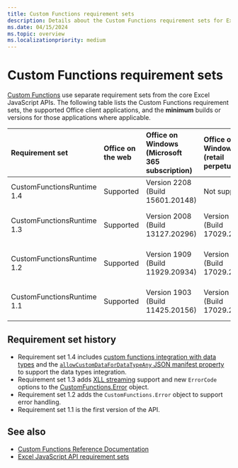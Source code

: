 ```yaml
---
title: Custom Functions requirement sets
description: Details about the Custom Functions requirement sets for Excel JavaScript API.
ms.date: 04/15/2024
ms.topic: overview
ms.localizationpriority: medium
---
```


# Custom Functions requirement sets

[Custom Functions](/office/dev/add-ins/excel/custom-functions-overview) use separate requirement sets from the core Excel JavaScript APIs. The following table lists the Custom Functions requirement sets, the supported Office client applications, and the **minimum** builds or versions for those applications where applicable.

| Requirement set | Office on the web | Office on Windows<br>(Microsoft 365 subscription) | Office on Windows<br>(retail perpetual) | Office on Windows<br>(volume-licensed perpetual) | Office on Mac | Office on iPad |
|:-----|:-----|:-----|:-----|:-----|:-----|:-----|
| CustomFunctionsRuntime 1.4 | Supported | Version 2208 (Build 15601.20148) | Not supported | Not supported | Version 16.64 (22081401) | Not supported |
| CustomFunctionsRuntime 1.3 | Supported | Version 2008 (Build 13127.20296) | Version 2311 (Build 17029.20126) | Office 2021: Version 2108 (Build 14332.20011) | Version 16.40 (20081000) | Not supported |
| CustomFunctionsRuntime 1.2 | Supported | Version 1909 (Build 11929.20934) | Version 2311 (Build 17029.20126) | Office 2021: Version 2108 (Build 14332.20011) | Version 16.34 (20020900) | Not supported |
| CustomFunctionsRuntime 1.1 | Supported | Version 1903 (Build 11425.20156) | Version 2311 (Build 17029.20126) | Office 2021: Version 2108 (Build 14332.20011) | Version 16.34 (20020900) | Not supported |

## Requirement set history

- Requirement set 1.4 includes [custom functions integration with data types](/office/dev/add-ins/excel/custom-functions-data-types-concepts) and the [`allowCustomDataForDataTypeAny` JSON manifest property](/office/dev/add-ins/excel/custom-functions-json#allowcustomdatafordatatypeany) to support the data types integration.
- Requirement set 1.3 adds [XLL streaming](/office/dev/add-ins/excel/make-custom-functions-compatible-with-xll-udf#custom-function-behavior-for-xll-compatible-functions) support and new `ErrorCode` options to the [CustomFunctions.Error](/javascript/api/custom-functions-runtime/customfunctions.error) object.
- Requirement set 1.2 adds the `CustomFunctions.Error` object to support error handling.
- Requirement set 1.1 is the first version of the API.

## See also

- [Custom Functions Reference Documentation](/javascript/api/custom-functions-runtime)
- [Excel JavaScript API requirement sets](excel-api-requirement-sets.md)
